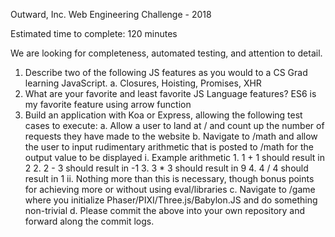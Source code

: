 
Outward, Inc. Web Engineering Challenge - 2018

Estimated time to complete: 120 minutes

We are looking for completeness, automated testing, and attention to detail.

1. Describe two of the following JS features as you would to a CS Grad learning JavaScript.
	a. Closures, Hoisting, Promises, XHR
2. What are your favorite and least favorite JS Language features?
 	ES6 is my favorite feature using arrow function
3. Build an application with Koa or Express, allowing the following test cases to execute:
	a. Allow a user to land at / and count up the number of requests they have made to the
	website
	b. Navigate to /math and allow the user to input rudimentary arithmetic that is posted to
	/math for the output value to be displayed
		i. Example arithmetic
		1. 1 + 1 should result in 2
		2. 2 - 3 should result in -1
		3. 3 * 3 should result in 9
		4. 4 / 4 should result in 1
		ii. Nothing more than this is necessary, though bonus points for achieving more or
	without using eval/libraries
	c. Navigate to /game where you initialize Phaser/PIXI/Three.js/Babylon.JS and do something
	non-trivial
	d. Please commit the above into your own repository and forward along the commit logs. 
